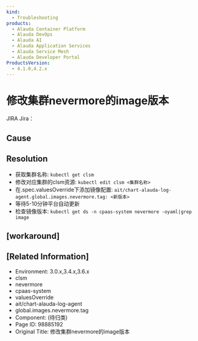 ```yaml
---
kind:
  - Troubleshooting
products:
  - Alauda Container Platform
  - Alauda DevOps
  - Alauda AI
  - Alauda Application Services
  - Alauda Service Mesh
  - Alauda Developer Portal
ProductsVersion:
  - 4.1.0,4.2.x
---
```

<!-- A type of document that involves encountering a fault, diagnosing it, performing root cause analysis, and providing solutions. -->

# 修改集群nevermore的image版本

JIRA Jira：

## Cause

## Resolution
- 获取集群名称: `kubectl get clsm`
- 修改对应集群的clsm资源: `kubectl edit clsm <集群名称>`
- 在.spec.valuesOverride下添加镜像配置: `ait/chart-alauda-log-agent.global.images.nevermore.tag: <新版本>`
- 等待5-10分钟平台自动更新
- 检查镜像版本: `kubectl get ds -n cpaas-system nevermore -oyaml|grep image`

## [workaround]

## [Related Information]
- Environment: 3.0.x,3.4.x,3.6.x
- clsm
- nevermore
- cpaas-system
- valuesOverride
- ait/chart-alauda-log-agent
- global.images.nevermore.tag
- Component: (待归类)
- Page ID: 98885192
- Original Title: 修改集群nevermore的image版本
